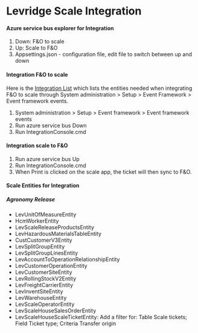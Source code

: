 # Levridge Scale Integration

#### Azure service bus explorer for Integration 
1.	Down: F&O to scale
2.	Up: Scale to F&O
3.	Appsettings.json - configuration file, edit file to switch between up and down

#### Integration F&O to scale 
Here is the [Integration List](https://teams.microsoft.com/_#/xlsx/viewer/teams/https:~2F~2Fstoneridgesoft.sharepoint.com~2Fsites~2Flevridge~2FShared%20Documents~2FGeneral~2FDevelopment~2FIntegration~2FIntegration%20Event%20Ordered%20Entity%20List.xlsx?threadId=19:7aa3b4752ccd44c38b06dca038958883@thread.skype&baseUrl=https:~2F~2Fstoneridgesoft.sharepoint.com~2Fsites~2Flevridge&fileId=8AEC9593-E967-4418-8201-6E6158C18F3E&ctx=files&viewerAction=edit)
which lists the entities needed when integrating F&O to scale through System administration > Setup > Event Framework > Event framework events.
1.	System administration > Setup > Event framework > Event framework events
2.	Run azure service bus Down
3.	Run IntegrationConsole.cmd

#### Integration scale to F&O
1.	Run azure service bus Up
2.	Run IntegrationConsole.cmd
3.	When Print is clicked on the scale app, the ticket will then sync to F&O.

#### Scale Entities for Integration
##### Agronomy Release
- LevUnitOfMeasureEntity
- HcmWorkerEntity
- LevScaleReleaseProductsEntity
- LevHazardousMaterialsTableEntity
- CustCustomerV3Entity
- LevSplitGroupEntity
- LevSplitGroupLinesEntity
- LevAccountToOperationRelationshipEntity
- LevCustomerOperationEntity
- LevCustomerSiteEntity
- LevRollingStockV2Entity
- LevFreightCarrierEntity
- LevInventSiteEntity
- LevWarehouseEntity
- LevScaleOperatorEntity
- LevScaleHouseSalesOrderEntity
- LevScaleHouseScaleTicketEntity: Add a filter for: Table Scale tickets; Field Ticket type; Criteria Transfer origin
